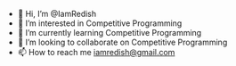 - 👋 Hi, I’m @IamRedish
- 👀 I’m interested in Competitive Programming
- 🌱 I’m currently learning Competitive Programming
- 💞️ I’m looking to collaborate on Competitive Programming
- 📫 How to reach me iamredish@gmail.com
